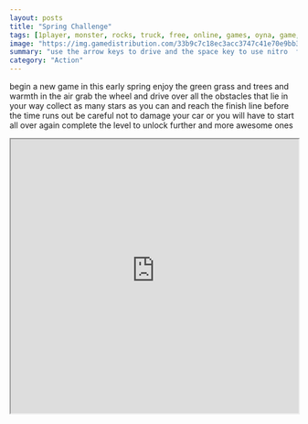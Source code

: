 ```yaml
---
layout: posts
title: "Spring Challenge"
tags: [1player, monster, rocks, truck, free, online, games, oyna, game, free, games, play, play, games]
image: "https://img.gamedistribution.com/33b9c7c18ec3acc3747c41e70e9bb3d6.jpg"
summary: "use the arrow keys to drive and the space key to use nitro  free online games oyna game free games play play games"
category: "Action"
---
```


begin a new game in this early spring enjoy the green grass and trees and warmth in the air grab the wheel and drive over all the obstacles that lie in your way collect as many stars as you can and reach the finish line before the time runs out be careful not to damage your car or you will have to start all over again complete the level to unlock further and more awesome ones

<iframe width="100%" height="480px;" src="https://flash.gamedistribution.com?game=33b9c7c18ec3acc3747c41e70e9bb3d6"></iframe>